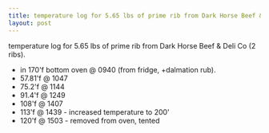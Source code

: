 ```yaml
---
title: temperature log for 5.65 lbs of prime rib from Dark Horse Beef & Deli Co (2 ribs).
layout: post
---
```


temperature log for 5.65 lbs of prime rib from Dark Horse Beef & Deli Co (2 ribs).

* in 170'f bottom oven @ 0940 (from fridge, +dalmation rub).
* 57.81'f @ 1047
* 75.2'f @ 1144
* 91.4'f @ 1249
* 108'f @ 1407
* 113'f @ 1439 - increased temperature to 200'
* 120'f @ 1503 - removed from oven, tented
